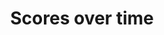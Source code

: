 ---
title: "Scores over time"
name: "Scores over time"
card_image: "/images/methodology/resilience/card.jpg"
bg_image: "/images/methodology/resilience/banner.jpg"
---